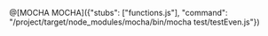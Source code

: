 @[MOCHA MOCHA]({"stubs": ["functions.js"], "command": "/project/target/node_modules/mocha/bin/mocha test/testEven.js"})
